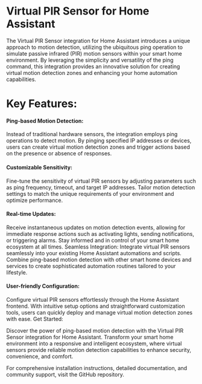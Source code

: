 # Virtual PIR Sensor for Home Assistant

The Virtual PIR Sensor integration for Home Assistant introduces a unique approach to motion detection, utilizing the ubiquitous ping operation to simulate passive infrared (PIR) motion sensors within your smart home environment. By leveraging the simplicity and versatility of the ping command, this integration provides an innovative solution for creating virtual motion detection zones and enhancing your home automation capabilities.

# Key Features:

#### Ping-based Motion Detection: 
Instead of traditional hardware sensors, the integration employs ping operations to detect motion. By pinging specified IP addresses or devices, users can create virtual motion detection zones and trigger actions based on the presence or absence of responses.
#### Customizable Sensitivity: 
Fine-tune the sensitivity of virtual PIR sensors by adjusting parameters such as ping frequency, timeout, and target IP addresses. Tailor motion detection settings to match the unique requirements of your environment and optimize performance.
#### Real-time Updates: 
Receive instantaneous updates on motion detection events, allowing for immediate response actions such as activating lights, sending notifications, or triggering alarms. Stay informed and in control of your smart home ecosystem at all times.
Seamless Integration: Integrate virtual PIR sensors seamlessly into your existing Home Assistant automations and scripts. Combine ping-based motion detection with other smart home devices and services to create sophisticated automation routines tailored to your lifestyle.
#### User-friendly Configuration: 
Configure virtual PIR sensors effortlessly through the Home Assistant frontend. With intuitive setup options and straightforward customization tools, users can quickly deploy and manage virtual motion detection zones with ease.
Get Started:


Discover the power of ping-based motion detection with the Virtual PIR Sensor integration for Home Assistant. Transform your smart home environment into a responsive and intelligent ecosystem, where virtual sensors provide reliable motion detection capabilities to enhance security, convenience, and comfort.

For comprehensive installation instructions, detailed documentation, and community support, visit the GitHub repository.
